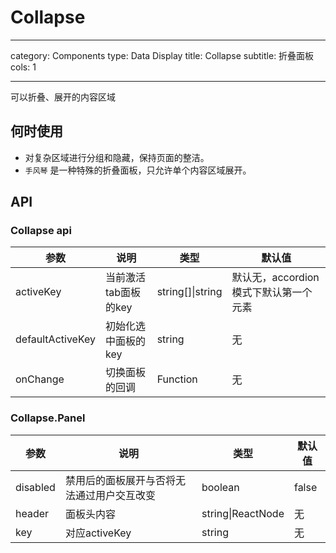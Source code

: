 # Collapse

---

category: Components
type: Data Display
title: Collapse
subtitle: 折叠面板
cols: 1

---

可以折叠、展开的内容区域

## 何时使用

- 对复杂区域进行分组和隐藏，保持页面的整洁。
- `手风琴` 是一种特殊的折叠面板，只允许单个内容区域展开。

## API

### Collapse api

| 参数 | 说明 | 类型 | 默认值 |
| --- | --- | --- | --- |
| activeKey | 当前激活tab面板的key | string\[]\|string |默认无，accordion模式下默认第一个元素 |
| defaultActiveKey | 初始化选中面板的key | string | 无 |
| onChange | 切换面板的回调 | Function | 无 |

### Collapse.Panel

| 参数 | 说明 | 类型 | 默认值 |
| --- | --- | --- | --- |
| disabled | 禁用后的面板展开与否将无法通过用户交互改变 | boolean | false |
| header | 面板头内容 | string\|ReactNode | 无|
| key | 对应activeKey | string | 无 |